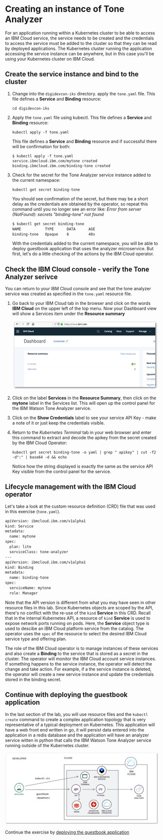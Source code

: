# Creating an instance of Tone Analyzer

For an application running within a Kubernetes cluster to be able to access an IBM Cloud service, the service needs to be created and the credentials to access the service must be added to the cluster so that they can be read by deployed applications. The Kubernetes cluster running the application accessing the service instance can be anywhere, but in this case you'll be using your Kubernetes cluster on IBM Cloud.

## Create the service instance and bind to the cluster

1. Change into the `digidevcon-iks` directory. apply the `tone.yaml` file. This file defines a **Service** and **Binding** resource:

    ```console
    cd digidevcon-iks
    ```

1. Apply the `tone.yaml` file using kubectl. This file defines a **Service** and **Binding** resource:

    ```text
    kubectl apply -f tone.yaml
    ```

    This file defines a **Service** and **Binding** resource and if successful there will be confirmation for both:

    ```console
    $ kubectl apply -f tone.yaml
    service.ibmcloud.ibm.com/mytone created
    binding.ibmcloud.ibm.com/binding-tone created
    ```

1. Check for the secret for the Tone Analyzer service instance added to the current namespace:

    ```text
    kubectl get secret binding-tone
    ```

    You should see confirmation of the secret, but there may be a short delay as the credentials are obtained by the operator, so repeat this command until you no longer see an error like: *Error from server (NotFound): secrets "binding-tone" not found*

    ```bash
    $ kubectl get secret binding-tone
    NAME           TYPE      DATA      AGE
    binding-tone   Opaque    6         40s
    ```

    With the credentials added to the current namespace, you will be able to deploy guestbook application that uses the analyzer microservice. But first, let's do a little checking of the actions by the IBM Cloud operator.

## Check the IBM Cloud console - verify the Tone Analyzer serivce

You can return to your IBM Cloud console and see that the tone analyzer service was created as specified in the `tone.yaml` resource file.

1. Go back to your IBM Cloud tab in the browser and click on the words **IBM Cloud** on the upper left of the top menu. Now your Dashboard view will show a Services item under the **Resource summary**

    ![Updated Cloud Dashboard](../.gitbook/assets/updated-cloud-dashboard.png)

1. Click on the label **Services** in the **Resource Summary**, then click on the **mytone** label in the Services list. This will open up the control panel for the IBM Watson Tone Analyzer service.

1. Click on the **Show Credentials** label to see your service API Key - make a note of it or just keep the credentials visible.

1. Return to the *Kubernetes Terminal* tab in your web browser and enter this command to extract and decode the apikey from the secret created by the IBM Cloud Operator:

    ```text
    kubectl get secret binding-tone -o yaml | grep " apikey" | cut -f2 -d":" | base64 -d && echo
    ```

    Notice how the string displayed is exactly the same as the service API Key visible from the control panel for the service.

## Lifecycle management with the IBM Cloud operator

Let's take a look at the custom resource definition (CRD) file that was used in this exercise (`tone.yaml`).

```bash
apiVersion: ibmcloud.ibm.com/v1alpha1
kind: Service
metadata:
  name: mytone
spec:
  plan: lite
  serviceClass: tone-analyzer
---
apiVersion: ibmcloud.ibm.com/v1alpha1
kind: Binding
metadata:
  name: binding-tone
spec:
  serviceName: mytone
  role: Manager
```

Note that the API version is different from what you may have seen in other resource files in this lab. Since Kubernetes objects are scoped by the API, there's no conflict with the re-use of the `kind` **Service** in this CRD. Recall that in the internal Kubernetes API, a resource of `kind` **Service** is used to expose network ports running on pods. Here, the **Service** object type is used to descibe an IBM Cloud platform service from the catalog. The operator uses the `spec` of the resource to select the desired IBM Cloud service type and offering plan.

The role of the IBM Cloud operator is to manage instances of these services and also create a **Binding** to the service that is stored as a secret in the cluster.
The operator will monitor the IBM Cloud account service instances. If something happens to the service instance, the operator will detect the change and take action. For example, if a the service instance is deleted, the operator will create a new service instance and update the credentials stored in the binding secret.

## Continue with deploying the guestbook application

In the last section of the lab, you will use resource files and the `kubectl create` command to create a complex application topology that is very representative of a typical deployment on Kubernetes. This application will have a web front end written in go, it will persist data entered into the application in a redis database and the application will have an analyzer service witten in python that calls the IBM Watson Tone Analyzer service running outside of the Kubernetes cluster.

![Guestbook Application Topology](../.gitbook/assets/guestbook-topology.png)

Continue the exercise by [deploying the guestbook application](../exercise-5/README.md)
